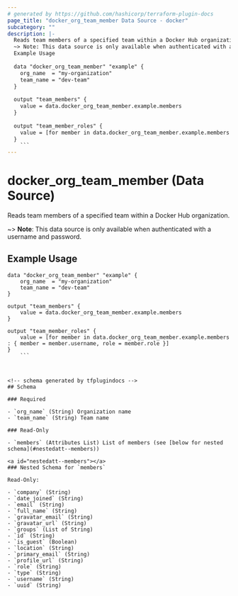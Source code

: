```yaml
---
# generated by https://github.com/hashicorp/terraform-plugin-docs
page_title: "docker_org_team_member Data Source - docker"
subcategory: ""
description: |-
  Reads team members of a specified team within a Docker Hub organization.
  ~> Note: This data source is only available when authenticated with a username and password.
  Example Usage
  
  data "docker_org_team_member" "example" {
  	org_name  = "my-organization"
  	team_name = "dev-team"
  }
  
  output "team_members" {
  	value = data.docker_org_team_member.example.members
  }
  
  output "team_member_roles" {
  	value = [for member in data.docker_org_team_member.example.members : { member = member.username, role = member.role }]
  }
  	```
---
```


# docker_org_team_member (Data Source)

Reads team members of a specified team within a Docker Hub organization.

~> **Note**: This data source is only available when authenticated with a username and password.

## Example Usage

```hcl
data "docker_org_team_member" "example" {
	org_name  = "my-organization"
	team_name = "dev-team"
}

output "team_members" {
	value = data.docker_org_team_member.example.members
}

output "team_member_roles" {
	value = [for member in data.docker_org_team_member.example.members : { member = member.username, role = member.role }]
}
	```



<!-- schema generated by tfplugindocs -->
## Schema

### Required

- `org_name` (String) Organization name
- `team_name` (String) Team name

### Read-Only

- `members` (Attributes List) List of members (see [below for nested schema](#nestedatt--members))

<a id="nestedatt--members"></a>
### Nested Schema for `members`

Read-Only:

- `company` (String)
- `date_joined` (String)
- `email` (String)
- `full_name` (String)
- `gravatar_email` (String)
- `gravatar_url` (String)
- `groups` (List of String)
- `id` (String)
- `is_guest` (Boolean)
- `location` (String)
- `primary_email` (String)
- `profile_url` (String)
- `role` (String)
- `type` (String)
- `username` (String)
- `uuid` (String)
